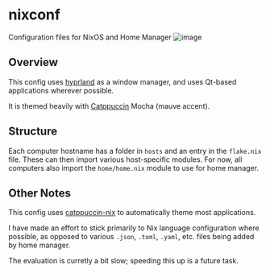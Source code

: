 # nixconf
Configuration files for NixOS and Home Manager
![image](https://github.com/user-attachments/assets/7e27dec8-1485-4878-88d9-a9dbe81463a1)

## Overview
This config uses [hyprland](https://hyprland.org/) as a window manager, and uses Qt-based applications wherever possible.

It is themed heavily with [Catppuccin](https://catppuccin.com/) Mocha (mauve accent).

## Structure
Each computer hostname has a folder in `hosts` and an entry in the `flake.nix` file. These can then import various host-specific modules.
For now, all computers also import the `home/home.nix` module to use for home manager.

## Other Notes
This config uses [catppuccin-nix](https://github.com/catppuccin/nix) to automatically theme most applications.

I have made an effort to stick primarily to Nix language configuration where possible, as opposed to various `.json`, `.toml`, `.yaml`, etc. files being added by home manager.

The evaluation is curretly a bit slow; speeding this up is a future task.
